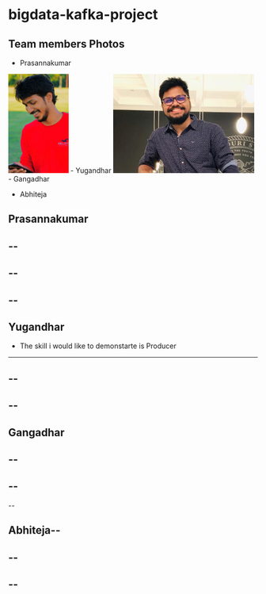 # bigdata-kafka-project

## Team members Photos
- Prasannakumar<br>
<img src="120973429_3435290799898682_444559416223621538_o.jpg" widt="250" height="200" />
- Yugandhar
<img src="profile_yugandhar.jpeg" widt="250" height="200" />
- Gangadhar

- Abhiteja




## Prasannakumar
--
--
--
--
--
--
## Yugandhar

- The skill i would like to demonstarte is Producer
---
--
--
--
--
## Gangadhar
--
--
--
--
--
## Abhiteja--
--
--
--
--
